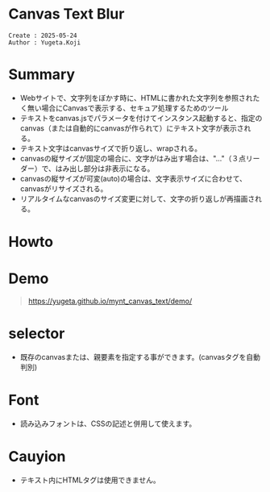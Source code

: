 Canvas Text Blur
===
```
Create : 2025-05-24
Author : Yugeta.Koji
```

# Summary
- Webサイトで、文字列をぼかす時に、HTMLに書かれた文字列を参照されたく無い場合にCanvasで表示する、セキュア処理するためのツール
- テキストをcanvas.jsでパラメータを付けてインスタンス起動すると、指定のcanvas（または自動的にcanvasが作られて）にテキスト文字が表示される。
- テキスト文字はcanvasサイズで折り返し、wrapされる。
- canvasの縦サイズが固定の場合に、文字がはみ出す場合は、"..."（３点リーダー）で、はみ出し部分は非表示になる。
- canvasの縦サイズが可変(auto)の場合は、文字表示サイズに合わせて、canvasがリサイズされる。
- リアルタイムなcanvasのサイズ変更に対して、文字の折り返しが再描画される。


# Howto



# Demo
> https://yugeta.github.io/mynt_canvas_text/demo/


# selector
- 既存のcanvasまたは、親要素を指定する事ができます。(canvasタグを自動判別)


# Font
- 読み込みフォントは、CSSの記述と併用して使えます。


# Cauyion
- テキスト内にHTMLタグは使用できません。
